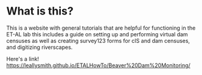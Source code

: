 # What is this?
This is a website with general tutorials that are helpful for functioning in the ET-AL lab this includes a guide on setting up and performing virtual dam censuses as well as creating survey123 forms for cIS and dam censuses, and digitizing riverscapes.

Here's a link!
https://leallysmith.github.io/ETALHowTo/Beaver%20Dam%20Monitoring/
